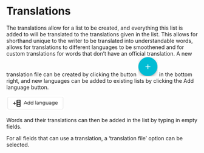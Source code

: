 # Translations
The translations allow for a list to be created, and everything this list is added to will be translated to the translations given in the list. This allows for shorthand unique to the writer to be translated into understandable words, allows for translations to different languages to be smoothened and for custom translations for words that don’t have an official translation. 
A new translation file can be created by clicking the button ![Documentation example](Documentation/Translations/0.png) in the bottom right, and new languages can be added to existing lists by clicking the Add language button.

![Documentation example](Documentation/Translations/1.png)

Words and their translations can then be added in the list by typing in empty fields.

For all fields that can use a translation, a ‘translation file’ option can be selected. 
